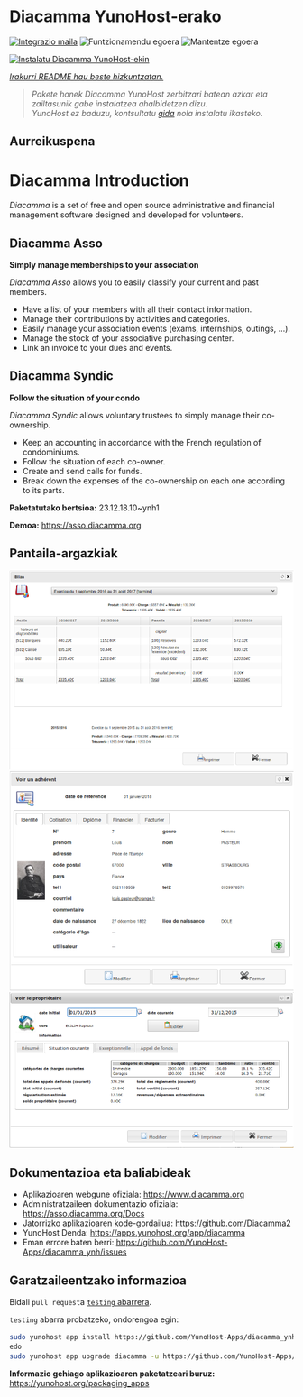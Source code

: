 <!--
Ohart ongi: README hau automatikoki sortu da <https://github.com/YunoHost/apps/tree/master/tools/readme_generator>ri esker
EZ editatu eskuz.
-->

# Diacamma YunoHost-erako

[![Integrazio maila](https://dash.yunohost.org/integration/diacamma.svg)](https://dash.yunohost.org/appci/app/diacamma) ![Funtzionamendu egoera](https://ci-apps.yunohost.org/ci/badges/diacamma.status.svg) ![Mantentze egoera](https://ci-apps.yunohost.org/ci/badges/diacamma.maintain.svg)

[![Instalatu Diacamma YunoHost-ekin](https://install-app.yunohost.org/install-with-yunohost.svg)](https://install-app.yunohost.org/?app=diacamma)

*[Irakurri README hau beste hizkuntzatan.](./ALL_README.md)*

> *Pakete honek Diacamma YunoHost zerbitzari batean azkar eta zailtasunik gabe instalatzea ahalbidetzen dizu.*  
> *YunoHost ez baduzu, kontsultatu [gida](https://yunohost.org/install) nola instalatu ikasteko.*

## Aurreikuspena

# Diacamma Introduction

_Diacamma_ is a set of free and open source administrative and financial management software designed and developed for volunteers.

## Diacamma Asso

**Simply manage memberships to your association**

_Diacamma Asso_ allows you to easily classify your current and past members.

 * Have a list of your members with all their contact information.
 * Manage their contributions by activities and categories.
 * Easily manage your association events (exams, internships, outings, ...).
 * Manage the stock of your associative purchasing center.
 * Link an invoice to your dues and events.
 
## Diacamma Syndic

**Follow the situation of your condo**

_Diacamma Syndic_ allows voluntary trustees to simply manage their co-ownership.

 * Keep an accounting in accordance with the French regulation of condominiums.
 * Follow the situation of each co-owner.
 * Create and send calls for funds.
 * Break down the expenses of the co-ownership on each one according to its parts.
 


**Paketatutako bertsioa:** 23.12.18.10~ynh1

**Demoa:** <https://asso.diacamma.org>

## Pantaila-argazkiak

![Diacamma(r)en pantaila-argazkia](./doc/screenshots/03_bilan_comptable.png)
![Diacamma(r)en pantaila-argazkia](./doc/screenshots/01_fiche_adherent.png)
![Diacamma(r)en pantaila-argazkia](./doc/screenshots/02_situation_coporprietaire.png)

## Dokumentazioa eta baliabideak

- Aplikazioaren webgune ofiziala: <https://www.diacamma.org>
- Administratzaileen dokumentazio ofiziala: <https://asso.diacamma.org/Docs>
- Jatorrizko aplikazioaren kode-gordailua: <https://github.com/Diacamma2>
- YunoHost Denda: <https://apps.yunohost.org/app/diacamma>
- Eman errore baten berri: <https://github.com/YunoHost-Apps/diacamma_ynh/issues>

## Garatzaileentzako informazioa

Bidali `pull request`a [`testing` abarrera](https://github.com/YunoHost-Apps/diacamma_ynh/tree/testing).

`testing` abarra probatzeko, ondorengoa egin:

```bash
sudo yunohost app install https://github.com/YunoHost-Apps/diacamma_ynh/tree/testing --debug
edo
sudo yunohost app upgrade diacamma -u https://github.com/YunoHost-Apps/diacamma_ynh/tree/testing --debug
```

**Informazio gehiago aplikazioaren paketatzeari buruz:** <https://yunohost.org/packaging_apps>
